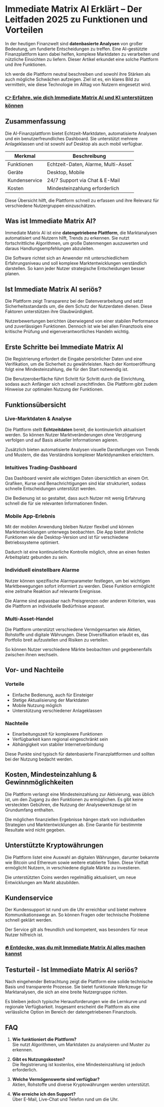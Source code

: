# Immediate Matrix AI Erklärt – Der Leitfaden 2025 zu Funktionen und Vorteilen
   
In der heutigen Finanzwelt sind **datenbasierte Analysen** von großer Bedeutung, um fundierte Entscheidungen zu treffen. Eine AI-gestützte Finanzplattform kann dabei helfen, komplexe Marktdaten zu verarbeiten und nützliche Einsichten zu liefern. Dieser Artikel erkundet eine solche Plattform und ihre Funktionen.  

Ich werde die Plattform neutral beschreiben und sowohl ihre Stärken als auch mögliche Schwächen aufzeigen. Ziel ist es, ein klares Bild zu vermitteln, wie diese Technologie im Alltag von Nutzern eingesetzt wird.  

### [👉 Erfahre, wie dich Immediate Matrix AI und KI unterstützen können](https://tinyurl.com/rpeve4mx)
## Zusammenfassung  
Die AI-Finanzplattform bietet Echtzeit-Marktdaten, automatisierte Analysen und ein benutzerfreundliches Dashboard. Sie unterstützt mehrere Anlageklassen und ist sowohl auf Desktop als auch mobil verfügbar.  

| Merkmal                 | Beschreibung                        |  
|-------------------------|-----------------------------------|  
| Funktionen              | Echtzeit-Daten, Alarme, Multi-Asset|  
| Geräte                  | Desktop, Mobile                    |  
| Kundenservice           | 24/7 Support via Chat & E-Mail    |  
| Kosten                  | Mindesteinzahlung erforderlich    |  

Diese Übersicht hilft, die Plattform schnell zu erfassen und ihre Relevanz für verschiedene Nutzergruppen einzuschätzen.  

## Was ist Immediate Matrix AI?  
Immediate Matrix AI ist eine **datengetriebene Plattform**, die Marktanalysen automatisiert und Nutzern hilft, Trends zu erkennen. Sie nutzt fortschrittliche Algorithmen, um große Datenmengen auszuwerten und daraus Handlungsempfehlungen abzuleiten.  

Die Software richtet sich an Anwender mit unterschiedlichem Erfahrungsniveau und soll komplexe Marktentwicklungen verständlich darstellen. So kann jeder Nutzer strategische Entscheidungen besser planen.  

## Ist Immediate Matrix AI seriös?  
Die Plattform zeigt Transparenz bei der Datenverarbeitung und setzt Sicherheitsstandards um, die dem Schutz der Nutzerdaten dienen. Diese Faktoren unterstützen ihre Glaubwürdigkeit.  

Nutzerbewertungen berichten überwiegend von einer stabilen Performance und zuverlässigen Funktionen. Dennoch ist wie bei allen Finanztools eine kritische Prüfung und eigenverantwortliches Handeln wichtig.  

## Erste Schritte bei Immediate Matrix AI  
Die Registrierung erfordert die Eingabe persönlicher Daten und eine Verifikation, um die Sicherheit zu gewährleisten. Nach der Kontoeröffnung folgt eine Mindesteinzahlung, die für den Start notwendig ist.  

Die Benutzeroberfläche führt Schritt für Schritt durch die Einrichtung, sodass auch Anfänger sich schnell zurechtfinden. Die Plattform gibt zudem Hinweise zur optimalen Nutzung der Funktionen.  

## Funktionsübersicht  
### Live-Marktdaten & Analyse  
Die Plattform stellt **Echtzeitdaten** bereit, die kontinuierlich aktualisiert werden. So können Nutzer Marktveränderungen ohne Verzögerung verfolgen und auf Basis aktueller Informationen agieren.  

Zusätzlich bieten automatisierte Analysen visuelle Darstellungen von Trends und Mustern, die das Verständnis komplexer Marktdynamiken erleichtern.  

### Intuitives Trading-Dashboard  
Das Dashboard vereint alle wichtigen Daten übersichtlich an einem Ort. Grafiken, Kurse und Benachrichtigungen sind klar strukturiert, sodass schnelle Entscheidungen unterstützt werden.  

Die Bedienung ist so gestaltet, dass auch Nutzer mit wenig Erfahrung schnell die für sie relevanten Informationen finden.  

### Mobile App-Erlebnis  
Mit der mobilen Anwendung bleiben Nutzer flexibel und können Marktentwicklungen unterwegs beobachten. Die App bietet ähnliche Funktionen wie die Desktop-Version und ist für verschiedene Betriebssysteme optimiert.  

Dadurch ist eine kontinuierliche Kontrolle möglich, ohne an einen festen Arbeitsplatz gebunden zu sein.  

### Individuell einstellbare Alarme  
Nutzer können spezifische Alarmparameter festlegen, um bei wichtigen Marktbewegungen sofort informiert zu werden. Diese Funktion ermöglicht eine zeitnahe Reaktion auf relevante Ereignisse.  

Die Alarme sind anpassbar nach Preisgrenzen oder anderen Kriterien, was die Plattform an individuelle Bedürfnisse anpasst.  

### Multi-Asset-Handel  
Die Plattform unterstützt verschiedene Vermögensarten wie Aktien, Rohstoffe und digitale Währungen. Diese Diversifikation erlaubt es, das Portfolio breit aufzustellen und Risiken zu verteilen.  

So können Nutzer verschiedene Märkte beobachten und gegebenenfalls zwischen ihnen wechseln.  

## Vor- und Nachteile  
### Vorteile  
- Einfache Bedienung, auch für Einsteiger  
- Stetige Aktualisierung der Marktdaten  
- Mobile Nutzung möglich  
- Unterstützung verschiedener Anlageklassen  

### Nachteile  
- Einarbeitungszeit für komplexere Funktionen  
- Verfügbarkeit kann regional eingeschränkt sein  
- Abhängigkeit von stabiler Internetverbindung  

Diese Punkte sind typisch für datenbasierte Finanzplattformen und sollten bei der Nutzung bedacht werden.  

## Kosten, Mindesteinzahlung & Gewinnmöglichkeiten  
Die Plattform verlangt eine Mindesteinzahlung zur Aktivierung, was üblich ist, um den Zugang zu den Funktionen zu ermöglichen. Es gibt keine versteckten Gebühren, die Nutzung der Analysewerkzeuge ist im Grundumfang enthalten.  

Die möglichen finanziellen Ergebnisse hängen stark von individuellen Strategien und Marktentwicklungen ab. Eine Garantie für bestimmte Resultate wird nicht gegeben.  

## Unterstützte Kryptowährungen  
Die Plattform listet eine Auswahl an digitalen Währungen, darunter bekannte wie Bitcoin und Ethereum sowie weitere etablierte Token. Diese Vielfalt ermöglicht Nutzern, in verschiedene digitale Märkte zu investieren.  

Die unterstützten Coins werden regelmäßig aktualisiert, um neue Entwicklungen am Markt abzubilden.  

## Kundenservice  
Der Kundensupport ist rund um die Uhr erreichbar und bietet mehrere Kommunikationswege an. So können Fragen oder technische Probleme schnell geklärt werden.  

Der Service gilt als freundlich und kompetent, was besonders für neue Nutzer hilfreich ist.  

### [🔥 Entdecke, was du mit Immediate Matrix AI alles machen kannst](https://tinyurl.com/rpeve4mx)
## Testurteil - Ist Immediate Matrix AI seriös?  
Nach eingehender Betrachtung zeigt die Plattform eine solide technische Basis und transparente Prozesse. Sie bietet funktionale Werkzeuge für Marktanalysen, die sich an eine breite Nutzergruppe richten.  

Es bleiben jedoch typische Herausforderungen wie die Lernkurve und regionale Verfügbarkeit. Insgesamt erscheint die Plattform als eine verlässliche Option im Bereich der datengetriebenen Finanztools.  

## FAQ  
1. **Wie funktioniert die Plattform?**  
   Sie nutzt Algorithmen, um Marktdaten zu analysieren und Muster zu erkennen.  

2. **Gibt es Nutzungskosten?**  
   Die Registrierung ist kostenlos, eine Mindesteinzahlung ist jedoch erforderlich.  

3. **Welche Vermögenswerte sind verfügbar?**  
   Aktien, Rohstoffe und diverse Kryptowährungen werden unterstützt.  

4. **Wie erreiche ich den Support?**  
   Über E-Mail, Live-Chat und Telefon rund um die Uhr.